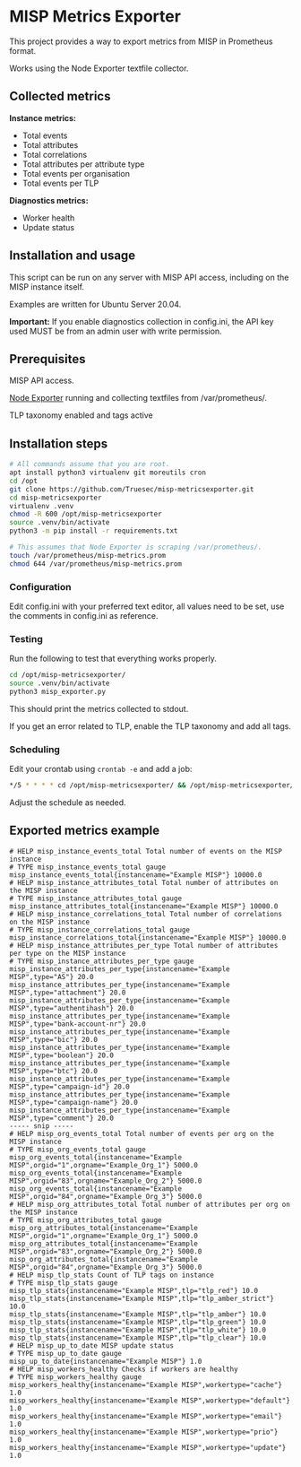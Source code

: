 # MISP Metrics Exporter

This project provides a way to export metrics from MISP in Prometheus format.

Works using the Node Exporter textfile collector.

## Collected metrics

**Instance metrics:**

- Total events
- Total attributes
- Total correlations
- Total attributes per attribute type
- Total events per organisation
- Total events per TLP

**Diagnostics metrics:**

- Worker health
- Update status

## Installation and usage

This script can be run on any server with MISP API access, including on the MISP instance itself.

Examples are written for Ubuntu Server 20.04.

**Important:** If you enable diagnostics collection in config.ini, the API key used MUST be from an admin user with write permission.

## Prerequisites

MISP API access.

[Node Exporter](https://github.com/prometheus/node_exporter) running and collecting textfiles from /var/prometheus/.

TLP taxonomy enabled and tags active

## Installation steps

```bash
# All commands assume that you are root.
apt install python3 virtualenv git moreutils cron
cd /opt
git clone https://github.com/Truesec/misp-metricsexporter.git
cd misp-metricsexporter
virtualenv .venv
chmod -R 600 /opt/misp-metricsexporter
source .venv/bin/activate
python3 -m pip install -r requirements.txt

# This assumes that Node Exporter is scraping /var/prometheus/.
touch /var/prometheus/misp-metrics.prom
chmod 644 /var/prometheus/misp-metrics.prom
```

### Configuration

Edit config.ini with your preferred text editor, all values need to be set, use the comments in config.ini as reference.

### Testing

Run the following to test that everything works properly.

```bash
cd /opt/misp-metricsexporter/
source .venv/bin/activate
python3 misp_exporter.py
```

This should print the metrics collected to stdout.

If you get an error related to TLP, enable the TLP taxonomy and add all tags.

### Scheduling

Edit your crontab using ```crontab -e``` and add a job:

```bash
*/5 * * * * cd /opt/misp-metricsexporter/ && /opt/misp-metricsexporter/.venv/bin/python3 /opt/misp-metricsexporter/misp_exporter.py | sponge /var/prometheus/misp-metrics.prom
```

Adjust the schedule as needed.

## Exported metrics example

``` text
# HELP misp_instance_events_total Total number of events on the MISP instance
# TYPE misp_instance_events_total gauge
misp_instance_events_total{instancename="Example MISP"} 10000.0
# HELP misp_instance_attributes_total Total number of attributes on the MISP instance
# TYPE misp_instance_attributes_total gauge
misp_instance_attributes_total{instancename="Example MISP"} 10000.0
# HELP misp_instance_correlations_total Total number of correlations on the MISP instance
# TYPE misp_instance_correlations_total gauge
misp_instance_correlations_total{instancename="Example MISP"} 10000.0
# HELP misp_instance_attributes_per_type Total number of attributes per type on the MISP instance
# TYPE misp_instance_attributes_per_type gauge
misp_instance_attributes_per_type{instancename="Example MISP",type="AS"} 20.0
misp_instance_attributes_per_type{instancename="Example MISP",type="attachment"} 20.0
misp_instance_attributes_per_type{instancename="Example MISP",type="authentihash"} 20.0
misp_instance_attributes_per_type{instancename="Example MISP",type="bank-account-nr"} 20.0
misp_instance_attributes_per_type{instancename="Example MISP",type="bic"} 20.0
misp_instance_attributes_per_type{instancename="Example MISP",type="boolean"} 20.0
misp_instance_attributes_per_type{instancename="Example MISP",type="btc"} 20.0
misp_instance_attributes_per_type{instancename="Example MISP",type="campaign-id"} 20.0
misp_instance_attributes_per_type{instancename="Example MISP",type="campaign-name"} 20.0
misp_instance_attributes_per_type{instancename="Example MISP",type="comment"} 20.0
----- snip -----
# HELP misp_org_events_total Total number of events per org on the MISP instance
# TYPE misp_org_events_total gauge
misp_org_events_total{instancename="Example MISP",orgid="1",orgname="Example_Org_1"} 5000.0
misp_org_events_total{instancename="Example MISP",orgid="83",orgname="Example_Org_2"} 5000.0
misp_org_events_total{instancename="Example MISP",orgid="84",orgname="Example_Org_3"} 5000.0
# HELP misp_org_attributes_total Total number of attributes per org on the MISP instance
# TYPE misp_org_attributes_total gauge
misp_org_attributes_total{instancename="Example MISP",orgid="1",orgname="Example_Org_1"} 5000.0
misp_org_attributes_total{instancename="Example MISP",orgid="83",orgname="Example_Org_2"} 5000.0
misp_org_attributes_total{instancename="Example MISP",orgid="84",orgname="Example_Org_3"} 5000.0
# HELP misp_tlp_stats Count of TLP tags on instance
# TYPE misp_tlp_stats gauge
misp_tlp_stats{instancename="Example MISP",tlp="tlp_red"} 10.0
misp_tlp_stats{instancename="Example MISP",tlp="tlp_amber_strict"} 10.0
misp_tlp_stats{instancename="Example MISP",tlp="tlp_amber"} 10.0
misp_tlp_stats{instancename="Example MISP",tlp="tlp_green"} 10.0
misp_tlp_stats{instancename="Example MISP",tlp="tlp_white"} 10.0
misp_tlp_stats{instancename="Example MISP",tlp="tlp_clear"} 10.0
# HELP misp_up_to_date MISP update status
# TYPE misp_up_to_date gauge
misp_up_to_date{instancename="Example MISP"} 1.0
# HELP misp_workers_healthy Checks if workers are healthy
# TYPE misp_workers_healthy gauge
misp_workers_healthy{instancename="Example MISP",workertype="cache"} 1.0
misp_workers_healthy{instancename="Example MISP",workertype="default"} 1.0
misp_workers_healthy{instancename="Example MISP",workertype="email"} 1.0
misp_workers_healthy{instancename="Example MISP",workertype="prio"} 1.0
misp_workers_healthy{instancename="Example MISP",workertype="update"} 1.0
```
